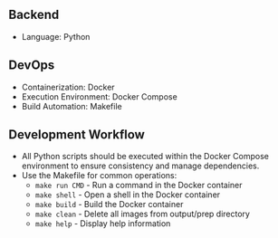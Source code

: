 ## Backend
- Language: Python

## DevOps
- Containerization: Docker
- Execution Environment: Docker Compose
- Build Automation: Makefile

## Development Workflow
- All Python scripts should be executed within the Docker Compose environment to ensure consistency and manage dependencies.
- Use the Makefile for common operations:
  - `make run CMD` - Run a command in the Docker container
  - `make shell` - Open a shell in the Docker container
  - `make build` - Build the Docker container
  - `make clean` - Delete all images from output/prep directory
  - `make help` - Display help information
